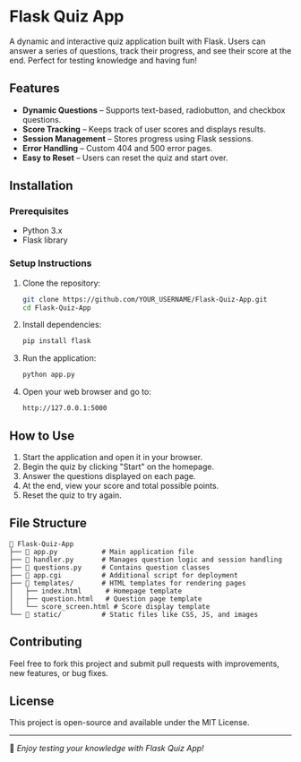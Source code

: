 # Flask Quiz App

A dynamic and interactive quiz application built with Flask. Users can answer a series of questions, track their progress, and see their score at the end. Perfect for testing knowledge and having fun!

## Features
- **Dynamic Questions** – Supports text-based, radiobutton, and checkbox questions.
- **Score Tracking** – Keeps track of user scores and displays results.
- **Session Management** – Stores progress using Flask sessions.
- **Error Handling** – Custom 404 and 500 error pages.
- **Easy to Reset** – Users can reset the quiz and start over.

## Installation
### Prerequisites
- Python 3.x
- Flask library

### Setup Instructions
1. Clone the repository:
   ```bash
   git clone https://github.com/YOUR_USERNAME/Flask-Quiz-App.git
   cd Flask-Quiz-App
   ```
2. Install dependencies:
   ```bash
   pip install flask
   ```
3. Run the application:
   ```bash
   python app.py
   ```
4. Open your web browser and go to:
   ```
   http://127.0.0.1:5000
   ```

## How to Use
1. Start the application and open it in your browser.
2. Begin the quiz by clicking "Start" on the homepage.
3. Answer the questions displayed on each page.
4. At the end, view your score and total possible points.
5. Reset the quiz to try again.

## File Structure
```
📂 Flask-Quiz-App
├── 📄 app.py           # Main application file
├── 📄 handler.py       # Manages question logic and session handling
├── 📄 questions.py     # Contains question classes
├── 📄 app.cgi          # Additional script for deployment
├── 📂 templates/       # HTML templates for rendering pages
│   ├── index.html      # Homepage template
│   ├── question.html   # Question page template
│   └── score_screen.html # Score display template
└── 📂 static/          # Static files like CSS, JS, and images
```

## Contributing
Feel free to fork this project and submit pull requests with improvements, new features, or bug fixes.

## License
This project is open-source and available under the MIT License.

---
🎉 *Enjoy testing your knowledge with Flask Quiz App!*


